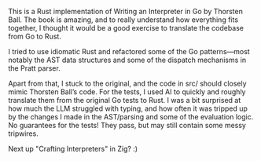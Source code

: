 This is a Rust implementation of Writing an Interpreter in Go by Thorsten Ball.
The book is amazing, and to really understand how everything fits together, I thought it would be a good exercise to translate the codebase from Go to Rust.

I tried to use idiomatic Rust and refactored some of the Go patterns—most notably the AST data structures and some of the dispatch mechanisms in the Pratt parser.

Apart from that, I stuck to the original, and the code in src/ should closely mimic Thorsten Ball’s code.
For the tests, I used AI to quickly and roughly translate them from the original Go tests to Rust. I was a bit surprised at how much the LLM struggled with typing, and how often it was tripped up by the changes I made in the AST/parsing and some of the evaluation logic. No guarantees for the tests! They pass, but may still contain some messy tripwires.

Next up "Crafting Interpreters" in Zig? :)